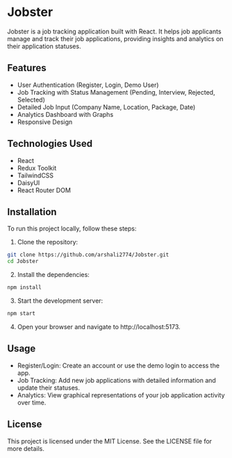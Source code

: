 # Jobster
Jobster is a job tracking application built with React. It helps job applicants manage and track their job applications, providing insights and analytics on their application statuses.

## Features
- User Authentication (Register, Login, Demo User)
- Job Tracking with Status Management (Pending, Interview, Rejected, Selected)
- Detailed Job Input (Company Name, Location, Package, Date)
- Analytics Dashboard with Graphs
- Responsive Design

## Technologies Used
- React
- Redux Toolkit
- TailwindCSS
- DaisyUI
- React Router DOM

## Installation
To run this project locally, follow these steps:

1. Clone the repository:
```bash
git clone https://github.com/arshali2774/Jobster.git
cd Jobster
```
2. Install the dependencies:
```bash
npm install
```
3. Start the development server:
```bash
npm start
```
4. Open your browser and navigate to http://localhost:5173.

## Usage
- Register/Login: Create an account or use the demo login to access the app.
- Job Tracking: Add new job applications with detailed information and update their statuses.
- Analytics: View graphical representations of your job application activity over time.

## License
This project is licensed under the MIT License. See the LICENSE file for more details.
